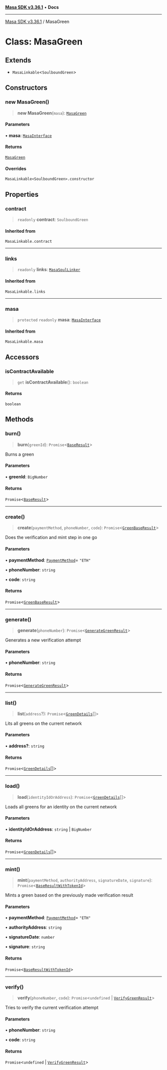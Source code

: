 [**Masa SDK v3.36.1**](../README.md) • **Docs**

***

[Masa SDK v3.36.1](../globals.md) / MasaGreen

# Class: MasaGreen

## Extends

- `MasaLinkable`\<`SoulboundGreen`\>

## Constructors

### new MasaGreen()

> **new MasaGreen**(`masa`): [`MasaGreen`](MasaGreen.md)

#### Parameters

• **masa**: [`MasaInterface`](../interfaces/MasaInterface.md)

#### Returns

[`MasaGreen`](MasaGreen.md)

#### Overrides

`MasaLinkable<SoulboundGreen>.constructor`

## Properties

### contract

> `readonly` **contract**: `SoulboundGreen`

#### Inherited from

`MasaLinkable.contract`

***

### links

> `readonly` **links**: [`MasaSoulLinker`](MasaSoulLinker.md)

#### Inherited from

`MasaLinkable.links`

***

### masa

> `protected` `readonly` **masa**: [`MasaInterface`](../interfaces/MasaInterface.md)

#### Inherited from

`MasaLinkable.masa`

## Accessors

### isContractAvailable

> `get` **isContractAvailable**(): `boolean`

#### Returns

`boolean`

## Methods

### burn()

> **burn**(`greenId`): `Promise`\<[`BaseResult`](../interfaces/BaseResult.md)\>

Burns a green

#### Parameters

• **greenId**: `BigNumber`

#### Returns

`Promise`\<[`BaseResult`](../interfaces/BaseResult.md)\>

***

### create()

> **create**(`paymentMethod`, `phoneNumber`, `code`): `Promise`\<[`GreenBaseResult`](../interfaces/GreenBaseResult.md)\>

Does the verification and mint step in one go

#### Parameters

• **paymentMethod**: [`PaymentMethod`](../type-aliases/PaymentMethod.md)= `"ETH"`

• **phoneNumber**: `string`

• **code**: `string`

#### Returns

`Promise`\<[`GreenBaseResult`](../interfaces/GreenBaseResult.md)\>

***

### generate()

> **generate**(`phoneNumber`): `Promise`\<[`GenerateGreenResult`](../interfaces/GenerateGreenResult.md)\>

Generates a new verification attempt

#### Parameters

• **phoneNumber**: `string`

#### Returns

`Promise`\<[`GenerateGreenResult`](../interfaces/GenerateGreenResult.md)\>

***

### list()

> **list**(`address`?): `Promise`\<[`GreenDetails`](../interfaces/GreenDetails.md)[]\>

Lits all greens on the current network

#### Parameters

• **address?**: `string`

#### Returns

`Promise`\<[`GreenDetails`](../interfaces/GreenDetails.md)[]\>

***

### load()

> **load**(`identityIdOrAddress`): `Promise`\<[`GreenDetails`](../interfaces/GreenDetails.md)[]\>

Loads all greens for an identity on the current network

#### Parameters

• **identityIdOrAddress**: `string` \| `BigNumber`

#### Returns

`Promise`\<[`GreenDetails`](../interfaces/GreenDetails.md)[]\>

***

### mint()

> **mint**(`paymentMethod`, `authorityAddress`, `signatureDate`, `signature`): `Promise`\<[`BaseResultWithTokenId`](../interfaces/BaseResultWithTokenId.md)\>

Mints a green based on the previously made verification result

#### Parameters

• **paymentMethod**: [`PaymentMethod`](../type-aliases/PaymentMethod.md)= `"ETH"`

• **authorityAddress**: `string`

• **signatureDate**: `number`

• **signature**: `string`

#### Returns

`Promise`\<[`BaseResultWithTokenId`](../interfaces/BaseResultWithTokenId.md)\>

***

### verify()

> **verify**(`phoneNumber`, `code`): `Promise`\<`undefined` \| [`VerifyGreenResult`](../interfaces/VerifyGreenResult.md)\>

Tries to verify the current verification attempt

#### Parameters

• **phoneNumber**: `string`

• **code**: `string`

#### Returns

`Promise`\<`undefined` \| [`VerifyGreenResult`](../interfaces/VerifyGreenResult.md)\>

